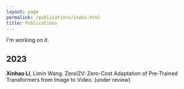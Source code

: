 ```yaml
---
layout: page
permalink: /publications/index.html
title: Publications
---
```


I'm working on it.

## 2023

**Xinhao Li**, Limin Wang. ZeroI2V: Zero-Cost Adaptation of Pre-Trained Transformers from Image to Video. (under review) <br>

<!-- InternVid: A Large-scale Video-Text Dataset for Multimodal Understanding and Generation
 <br> Yi Wang, Yinan He, Yizhuo Li, Kunchang Li, Jiashuo Yu, Xin Ma, Xinyuan Chen, Yaohui Wang, **Xinhao Li**, Ping Luo, Ziwei Liu, Yali Wang, Limin Wang, Yu Qiao<br>

-->
<!-- ## Conference Paper

- [Deep Residual Neural Network for Efficient Traffic Sign Detection](https://leexinhao.github.io/mypaper/202302ICAROB.pdf)<br>**Hanlin Cai**, Zheng Li, Jiaqi Hu, Wei Hong Lim, Sew Sun Tiang, Mastaneh Mokayef, Chin Hong Wong<br>28th International Conference on Artificial Life and Robotics<br>Beppu, Japan. February, 2023. [Slides](https://leexinhao.github.io/mypaper/slides/2023-ICAROB-Pre.pdf).

- [An IoT Garbage Monitoring System for Effective Garbage Management](https://leexinhao.github.io/mypaper/202208cenim.pdf)<br>**Hanlin Cai**, Jiaqi Hu, Zheng Li, Wei Hong Lim, Mastaneh Mokayef, Chin Hong Wong<br>4th International Conference on Computer Engineering, Network and Intelligent Multimedia<br>Surabaya, Indonesia. November, 2022.<br>

<br>

---

## Working Manuscript

- RMS Testbed for IoT Cybersecurity Using Machine Learning Based Approach.<br>**Hanlin Cai** (Advisor: [Pietro Liò](https://www.cl.cam.ac.uk/~pl219/) and Chin Hong Wong)<br>[The latest manuscript](https://leexinhao.github.io/mypaper/202210camb.pdf) (during 2022 Summer Intern at Cambridge University)

<br> -->

